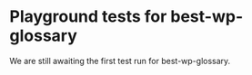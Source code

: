 # Playground tests for best-wp-glossary
We are still awaiting the first test run for best-wp-glossary.

